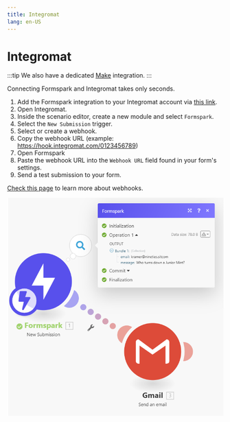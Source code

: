 ```yaml
---
title: Integromat
lang: en-US
---
```


# Integromat

:::tip
We also have a dedicated [Make](/integration/make) integration.
:::

Connecting Formspark and Integromat takes only seconds.

1. Add the Formspark integration to your Integromat account
   via [this link](https://www.integromat.com/en/apps/invite/139bc1347afadf0e97b8c53c18abd3fd).
2. Open Integromat.
3. Inside the scenario editor, create a new module and select `Formspark`.
4. Select the `New Submission` trigger.
5. Select or create a webhook.
6. Copy the webhook URL (example: https://hook.integromat.com/0123456789)
7. Open Formspark
8. Paste the webhook URL into the `Webhook URL` field found in your form's settings.
9. Send a test submission to your form.

[Check this page](/integration/webhooks) to learn more about webhooks.

![Formspark with Integromat](../.vuepress/public/formspark-integromat-example.png)
